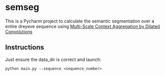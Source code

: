 # semseg
This is a Pycharm project to calculate the semantic segmentation over a entire dreyeve sequence using [Multi-Scale Context Aggregation by Dilated Convolutions](https://arxiv.org/pdf/1511.07122.pdf)

## Instructions
Just ensure the data_dir is correct and launch:

`python main.py --sequence <sequence_number>`
